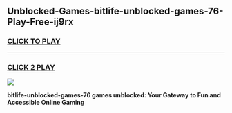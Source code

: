 
## Unblocked-Games-bitlife-unblocked-games-76-Play-Free-ij9rx
<h3>
<a href="https://premium76.site?title=bitlife-unblocked-games-76&ref=24M">CLICK TO PLAY</a></h3>
<hr>

<h3>
<a href="https://premium76.site?title=bitlife-unblocked-games-76&ref=24M">CLICK 2 PLAY</a>
  
</h3>

<a href="https://premium76.site?title=bitlife-unblocked-games-76&ref=24M"><img src="https://clearcache.store/games.png"></a>


**bitlife-unblocked-games-76 games unblocked: Your Gateway to Fun and Accessible Online Gaming**
